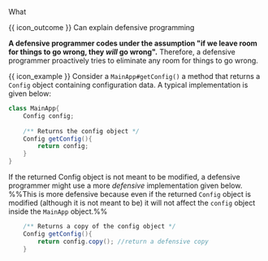 <span id="title">What</span>

<span id="prereqs"></span>

<span id="outcomes">{{ icon_outcome }} Can explain defensive programming</span>

<div id="body">

**A defensive programmer codes under the assumption "if we leave room for things to go wrong, they _will_ go wrong".** Therefore, a defensive programmer proactively tries to eliminate any room for things to go wrong.

<box>

{{ icon_example }} Consider a `MainApp#getConfig()` a method that returns a `Config` object containing configuration data. A typical implementation is given below:
```java
class MainApp{
    Config config;
    
    /** Returns the config object */
    Config getConfig(){
        return config;
    }
}
```
If the returned Config object is not meant to be modified, a defensive programmer might use a more _defensive_ implementation given below. %%This is more defensive because even if the returned `Config` object is modified (although it is not meant to be) it will not affect the `config` object inside the `MainApp` object.%%
```java
    /** Returns a copy of the config object */
    Config getConfig(){
        return config.copy(); //return a defensive copy
    }
``` 

</box>

</div>

<div id="extras">
</div>